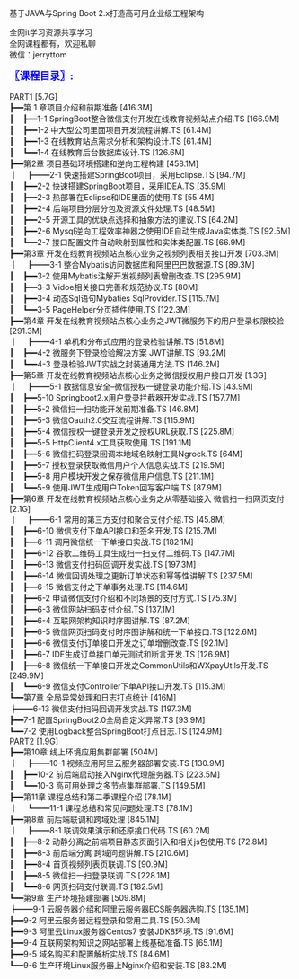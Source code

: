 基于JAVA与Spring Boot 2.x打造高可用企业级工程架构

全网it学习资源共享学习<br>全网课程都有，欢迎私聊<br>微信：jerryttom<br>

<span style="font-size: large;"><span style="font-family: Tahoma;"><span style="color: #0000ff;"><strong>〖课程目录〗:</strong></span></span></span><br> <span style="font-family: &amp;quot;">&nbsp; &nbsp;</span><br> PART1 [5.7G]<br> ┣━━第 1 章项目介绍和前期准备 [416.3M]<br> ┃&nbsp; &nbsp; ┣━━1-1 SpringBoot整合微信支付开发在线教育视频站点介绍.TS [166.9M]<br> ┃&nbsp; &nbsp; ┣━━1-2 中大型公司里面项目开发流程讲解.TS [61.4M]<br> ┃&nbsp; &nbsp; ┣━━1-3 在线教育站点需求分析和架构设计.TS [61.4M]<br> ┃&nbsp; &nbsp; ┗━━1-4 在线教育后台数据库设计.TS [126.6M]<br> ┣━━第2章 项目基础环境搭建和逆向工程构建 [458.1M]<br> ┃&nbsp; &nbsp; ┣━━2-1 快速搭建SpringBoot项目，采用Eclipse.TS [94.7M]<br> ┃&nbsp; &nbsp; ┣━━2-2 快速搭建SpringBoot项目，采用IDEA.TS [35.9M]<br> ┃&nbsp; &nbsp; ┣━━2-3 热部署在Eclipse和IDE里面的使用.TS [55.4M]<br> ┃&nbsp; &nbsp; ┣━━2-4 后端项目分层分包及资源文件处理.TS [48.5M]<br> ┃&nbsp; &nbsp; ┣━━2-5 开源工具的优缺点选择和抽象方法的建议.TS [64.2M]<br> ┃&nbsp; &nbsp; ┣━━2-6 Mysql逆向工程效率神器之使用IDE自动生成Java实体类.TS [92.5M]<br> ┃&nbsp; &nbsp; ┗━━2-7 接口配置文件自动映射到属性和实体类配置.TS [66.9M]<br> ┣━━第3章 开发在线教育视频站点核心业务之视频列表相关接口开发 [703.3M]<br> ┃&nbsp; &nbsp; ┣━━3-1 整合Mybatis访问数据库和阿里巴巴数据源.TS [89.3M]<br> ┃&nbsp; &nbsp; ┣━━3-2 使用Mybatis注解开发视频列表增删改查.TS [295.9M]<br> ┃&nbsp; &nbsp; ┣━━3-3 Vidoe相关接口完善和规范协议.TS [80M]<br> ┃&nbsp; &nbsp; ┣━━3-4 动态Sql语句Mybaties SqlProvider.TS [115.7M]<br> ┃&nbsp; &nbsp; ┗━━3-5 PageHelper分页插件使用.TS [122.3M]<br> ┣━━第4章 开发在线教育视频站点核心业务之JWT微服务下的用户登录权限校验 [291.3M]<br> ┃&nbsp; &nbsp; ┣━━4-1 单机和分布式应用的登录检验讲解.TS [51.8M]<br> ┃&nbsp; &nbsp; ┣━━4-2 微服务下登录检验解决方案 JWT讲解.TS [93.2M]<br> ┃&nbsp; &nbsp; ┗━━4-3 登录检验JWT实战之封装通用方法.TS [146.2M]<br> ┣━━第5章 开发在线教育视频站点核心业务之微信授权用户接口开发 [1.3G]<br> ┃&nbsp; &nbsp; ┣━━5-1 数据信息安全–微信授权一键登录功能介绍.TS [43.9M]<br> ┃&nbsp; &nbsp; ┣━━5-10 Springboot2.x用户登录拦截器开发实战.TS [157.7M]<br> ┃&nbsp; &nbsp; ┣━━5-2 微信扫一扫功能开发前期准备.TS [46.8M]<br> ┃&nbsp; &nbsp; ┣━━5-3 微信Oauth2.0交互流程讲解.TS [115.9M]<br> ┃&nbsp; &nbsp; ┣━━5-4 微信授权一键登录开发之授权URL获取.TS [225.8M]<br> ┃&nbsp; &nbsp; ┣━━5-5 HttpClient4.x工具获取使用.TS [191.1M]<br> ┃&nbsp; &nbsp; ┣━━5-6 微信扫码登录回调本地域名映射工具Ngrock.TS [64M]<br> ┃&nbsp; &nbsp; ┣━━5-7 授权登录获取微信用户个人信息实战.TS [219.5M]<br> ┃&nbsp; &nbsp; ┣━━5-8 用户模块开发之保存微信用户信息.TS [211.1M]<br> ┃&nbsp; &nbsp; ┗━━5-9 使用JWT生成用户Token回写客户端.TS [87.9M]<br> ┣━━第6章 开发在线教育视频站点核心业务之从零基础接入 微信扫一扫网页支付 [2.1G]<br> ┃&nbsp; &nbsp; ┣━━6-1 常用的第三方支付和聚合支付介绍.TS [45.8M]<br> ┃&nbsp; &nbsp; ┣━━6-10 微信支付下单API接口和签名开发.TS [215.7M]<br> ┃&nbsp; &nbsp; ┣━━6-11 调用微信统一下单接口实战.TS [182.1M]<br> ┃&nbsp; &nbsp; ┣━━6-12 谷歌二维码工具生成扫一扫支付二维码.TS [147.7M]<br> ┃&nbsp; &nbsp; ┣━━6-13 微信支付扫码回调开发实战.TS [197.3M]<br> ┃&nbsp; &nbsp; ┣━━6-14 微信回调处理之更新订单状态和幂等性讲解.TS [237.5M]<br> ┃&nbsp; &nbsp; ┣━━6-15 微信支付之下单事务处理.TS [114.6M]<br> ┃&nbsp; &nbsp; ┣━━6-2 申请微信支付介绍和不同场景的支付方式.TS [75.3M]<br> ┃&nbsp; &nbsp; ┣━━6-3 微信网站扫码支付介绍.TS [137.1M]<br> ┃&nbsp; &nbsp; ┣━━6-4 互联网架构知识时序图讲解.TS [87.2M]<br> ┃&nbsp; &nbsp; ┣━━6-5 微信网页扫码支付时序图讲解和统一下单接口.TS [122.6M]<br> ┃&nbsp; &nbsp; ┣━━6-6 微信支付订单接口开发之订单增删改查.TS [92.1M]<br> ┃&nbsp; &nbsp; ┣━━6-7 IDE生成订单接口单元测试和断言开发.TS [126.9M]<br> ┃&nbsp; &nbsp; ┣━━6-8 微信统一下单接口开发之CommonUtils和WXpayUtils开发.TS [249.9M]<br> ┃&nbsp; &nbsp; ┗━━6-9 微信支付Controller下单API接口开发.TS [115.3M]<br> ┗━━第7章 全局异常处理和日志打点统计 [416M]<br> ┣━━6-13 微信支付扫码回调开发实战.TS [197.3M]<br> ┣━━7-1 配置SpringBoot2.0全局自定义异常.TS [93.9M]<br> ┗━━7-2 使用Logback整合SpringBoot打点日志.TS [124.9M]<br> PART2 [1.9G]<br> ┣━━第10章 线上环境应用集群部署 [504M]<br> ┃&nbsp; &nbsp; ┣━━10-1 视频应用阿里云服务器部署安装.TS [130.9M]<br> ┃&nbsp; &nbsp; ┣━━10-2 前后端启动接入Nginx代理服务器.TS [223.5M]<br> ┃&nbsp; &nbsp; ┗━━10-3 高可用处理之多节点集群部署.TS [149.5M]<br> ┣━━第11章 课程总结和第二季课程介绍 [78.1M]<br> ┃&nbsp; &nbsp; ┗━━11-1 课程总结和常见问题处理.TS [78.1M]<br> ┣━━第8章 前后端联调和跨域处理 [845.1M]<br> ┃&nbsp; &nbsp; ┣━━8-1 联调效果演示和还原接口代码.TS [60.2M]<br> ┃&nbsp; &nbsp; ┣━━8-2 动静分离之前端项目静态页面引入和相关js包使用.TS [72.8M]<br> ┃&nbsp; &nbsp; ┣━━8-3 前后端分离 跨域问题讲解.TS [210.6M]<br> ┃&nbsp; &nbsp; ┣━━8-4 首页视频列表页联调.TS [90.9M]<br> ┃&nbsp; &nbsp; ┣━━8-5 微信扫一扫登录联调.TS [228.1M]<br> ┃&nbsp; &nbsp; ┗━━8-6 网页扫码支付联调.TS [182.5M]<br> ┗━━第9章 生产环境搭建部署 [509.8M]<br> ┣━━9-1 云服务器介绍和阿里云服务器ECS服务器选购.TS [135.1M]<br> ┣━━9-2 阿里云服务器远程登录和常用工具.TS [50.3M]<br> ┣━━9-3 阿里云Linux服务器Centos7 安装JDK8环境.TS [91.6M]<br> ┣━━9-4 互联网架构知识之网站部署上线基础准备.TS [65.1M]<br> ┣━━9-5 域名购买和配置解析实战.TS [84.6M]<br> ┗━━9-6 生产环境Linux服务器上Nginx介绍和安装.TS [83.2M]<span style="font-family: &amp;quot;">&nbsp; &nbsp;&nbsp;&nbsp;</span>